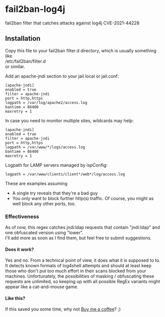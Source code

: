 # fail2ban-log4j
fail2ban filter that catches attacks against log4j CVE-2021-44228

## Installation
Copy this file to your fail2ban filter.d directory, which is usually something like  
/etc/fail2ban/filter.d  
or similar.  

Add an apache-jndi section to your jail.local or jail.conf:  

```
[apache-jndi]
enabled = true
filter = apache-jndi
port = http,https
logpath = /var/log/apache2/access.log
bantime = 86400
maxretry = 1
```

In case you need to monitor multiple sites, wildcards may help:  

```
[apache-jndi]
enabled = true
filter = apache-jndi
port = http,https
logpath = /var/www/*/logs/access.log
bantime = 86400
maxretry = 1
```

Logpath for LAMP servers managed by ispConfig:

```
logpath = /var/www/clients/client*/web*/log/access.log
```

These are examples assuming
- A single try reveals that they're a bad guy
- You only want to block further http(s) traffic. Of course, you might as well block any other ports, too.


### Effectiveness  

As of now, this regex catches jndi:ldap requests that contain "jndi:ldap" and one obfuscated version using "lower".  
I'll add more as soon as I find them, but feel free to submit suggestions. 

#### Does it work?

Yes and no. From a technical point of view, it does what it is supposed to to. It detects known formats of log4shell attempts and should at least keep those who don't put too much effort in their scans blocked from your machines. Unfortunately, the possibilities of masking / obfuscating these requests are unlimited, so keeping up with all possible RegEx variants might appear like a cat-and-mouse game.

#### Like this?

If this saved you some time, why not [Buy me a coffee](https://www.buymeacoffee.com/atnetws)? ;)

